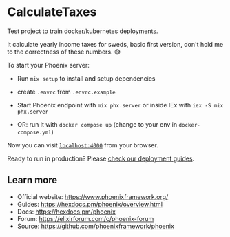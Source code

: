 # CalculateTaxes

Test project to train docker/kubernetes deployments.

It calculate yearly income taxes for sweds, basic first version, don't hold me to the correctness of these numbers. 😅

To start your Phoenix server:

  * Run `mix setup` to install and setup dependencies
  * create `.envrc` from `.envrc.example`
  * Start Phoenix endpoint with `mix phx.server` or inside IEx with `iex -S mix phx.server`

  * OR: run it with `docker compose up` (change to your env in `docker-compose.yml`)

Now you can visit [`localhost:4000`](http://localhost:4000) from your browser.

Ready to run in production? Please [check our deployment guides](https://hexdocs.pm/phoenix/deployment.html).

## Learn more

  * Official website: https://www.phoenixframework.org/
  * Guides: https://hexdocs.pm/phoenix/overview.html
  * Docs: https://hexdocs.pm/phoenix
  * Forum: https://elixirforum.com/c/phoenix-forum
  * Source: https://github.com/phoenixframework/phoenix
